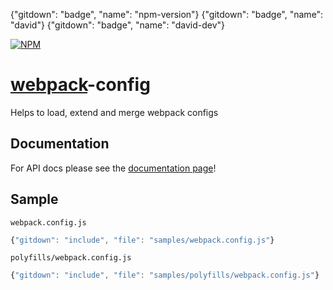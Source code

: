 {"gitdown": "badge", "name": "npm-version"} {"gitdown": "badge", "name": "david"} {"gitdown": "badge", "name": "david-dev"}

[![NPM](https://nodei.co/npm/webpack-config.png?downloads=true&stars=true)](https://nodei.co/npm/webpack-config/)

[webpack](https://github.com/webpack/webpack)-config
====================================================

Helps to load, extend and merge webpack configs

## Documentation

For API docs please see the [documentation page](/docs/API.md)!

## Sample

`webpack.config.js`

``` javascript
{"gitdown": "include", "file": "samples/webpack.config.js"}
```

`polyfills/webpack.config.js`

``` javascript
{"gitdown": "include", "file": "samples/polyfills/webpack.config.js"}
```
